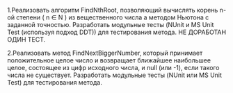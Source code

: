 1.Реализовать алгоритм FindNthRoot, позволяющий вычислять корень n-ой степени ( n ∈ N ) из вещественного числа а методом Ньютона с заданной точностью.
Разработать модульные тесты (NUnit и MS Unit Test (используя подход DDT)) для тестирования метода. НЕ ДОРАБОТАН ОДИН ТЕСТ.

2.Реализовать метод FindNextBiggerNumber, который принимает положительное целое число и возвращает ближайшее наибольшее целое, состоящее из цифр исходного числа, и null (или -1), если такого числа не существует.
Разработать модульные тесты (NUnit или MS Unit Test) для тестирования метода. 

